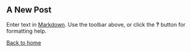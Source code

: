 ## A New Post

Enter text in [Markdown](http://daringfireball.net/projects/markdown/). Use the toolbar above, or click the **?** button for formatting help.

[Back to home](https://github.com/oneworldmarket/idibu-v3-api/blob/master/stuff/iFrame%20integration/README.md)